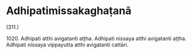 # Adhipatimissakaghaṭanā

(311.)

1020\. Adhipati atthi avigatanti aṭṭha. Adhipati nissaya atthi avigatanti aṭṭha. Adhipati nissaya vippayutta atthi avigatanti cattāri.
